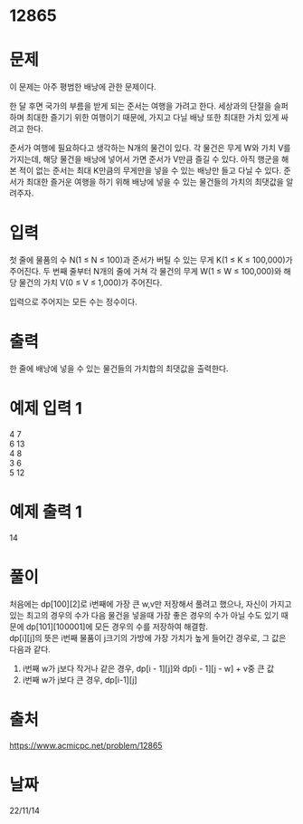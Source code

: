 # 12865

# 문제
이 문제는 아주 평범한 배낭에 관한 문제이다.

한 달 후면 국가의 부름을 받게 되는 준서는 여행을 가려고 한다. 세상과의 단절을 슬퍼하며 최대한 즐기기 위한 여행이기 때문에, 가지고 다닐 배낭 또한 최대한 가치 있게 싸려고 한다.

준서가 여행에 필요하다고 생각하는 N개의 물건이 있다. 각 물건은 무게 W와 가치 V를 가지는데, 해당 물건을 배낭에 넣어서 가면 준서가 V만큼 즐길 수 있다. 아직 행군을 해본 적이 없는 준서는 최대 K만큼의 무게만을 넣을 수 있는 배낭만 들고 다닐 수 있다. 준서가 최대한 즐거운 여행을 하기 위해 배낭에 넣을 수 있는 물건들의 가치의 최댓값을 알려주자.

# 입력
첫 줄에 물품의 수 N(1 ≤ N ≤ 100)과 준서가 버틸 수 있는 무게 K(1 ≤ K ≤ 100,000)가 주어진다. 두 번째 줄부터 N개의 줄에 거쳐 각 물건의 무게 W(1 ≤ W ≤ 100,000)와 해당 물건의 가치 V(0 ≤ V ≤ 1,000)가 주어진다.

입력으로 주어지는 모든 수는 정수이다.

# 출력
한 줄에 배낭에 넣을 수 있는 물건들의 가치합의 최댓값을 출력한다.

# 예제 입력 1 
4 7  
6 13  
4 8  
3 6  
5 12  

# 예제 출력 1 
14  

# 풀이
처음에는 dp[100][2]로 i번째에 가장 큰 w,v만 저장해서 풀려고 했으나, 자신이 가지고 있는 최고의 경우의 수가 다음 물건을 넣을때 가장 좋은 경우의 수가 아닐 수도 있기 때문에 dp[101][100001]에 모든 경우의 수를 저장하여 해결함.  
dp[i][j]의 뜻은 i번째 물품이 j크기의 가방에 가장 가치가 높게 들어간 경우로, 그 값은 다음과 같다.
1. i번째 w가 j보다 작거나 같은 경우, dp[i - 1][j]와 dp[i - 1][j - w] + v중 큰 값
2. i번째 w가 j보다 큰 경우, dp[i-1][j]


# 출처 
https://www.acmicpc.net/problem/12865

# 날짜
22/11/14